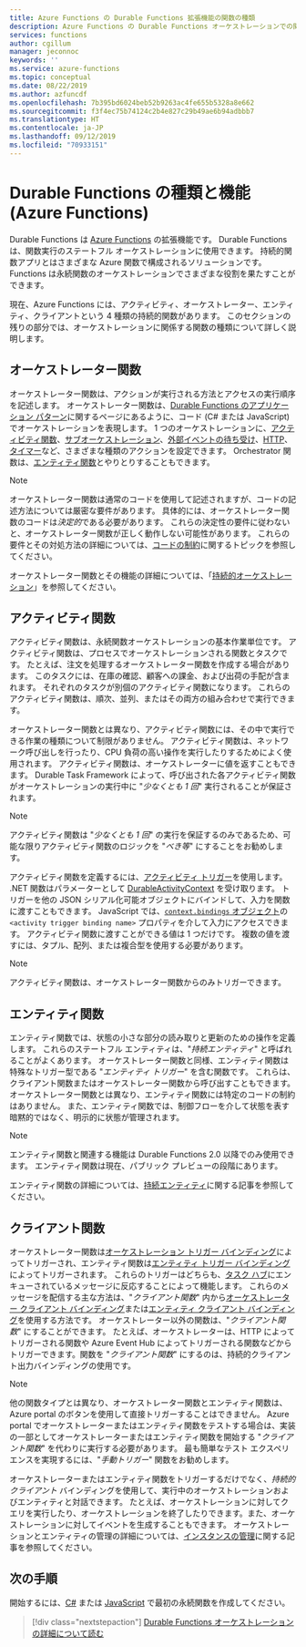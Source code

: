 ```yaml
---
title: Azure Functions の Durable Functions 拡張機能の関数の種類
description: Azure Functions の Durable Functions オーケストレーションでの関数間の情報交換をサポートする、関数とロールの種類について説明します。
services: functions
author: cgillum
manager: jeconnoc
keywords: ''
ms.service: azure-functions
ms.topic: conceptual
ms.date: 08/22/2019
ms.author: azfuncdf
ms.openlocfilehash: 7b395bd6024beb52b9263ac4fe655b5328a8e662
ms.sourcegitcommit: f3f4ec75b74124c2b4e827c29b49ae6b94adbbb7
ms.translationtype: HT
ms.contentlocale: ja-JP
ms.lasthandoff: 09/12/2019
ms.locfileid: "70933151"
---
```

# <a name="durable-functions-types-and-features-azure-functions"></a>Durable Functions の種類と機能 (Azure Functions)

Durable Functions は [Azure Functions](../functions-overview.md) の拡張機能です。 Durable Functions は、関数実行のステートフル オーケストレーションに使用できます。 持続的関数アプリとはさまざまな Azure 関数で構成されるソリューションです。 Functions は永続関数のオーケストレーションでさまざまな役割を果たすことができます。 

現在、Azure Functions には、アクティビティ、オーケストレーター、エンティティ、クライアントという 4 種類の持続的関数があります。 このセクションの残りの部分では、オーケストレーションに関係する関数の種類について詳しく説明します。

## <a name="orchestrator-functions"></a>オーケストレーター関数

オーケストレーター関数は、アクションが実行される方法とアクセスの実行順序を記述します。 オーケストレーター関数は、[Durable Functions のアプリケーション パターン](durable-functions-overview.md#application-patterns)に関するページにあるように、コード (C# または JavaScript) でオーケストレーションを表現します。 1 つのオーケストレーションに、[アクティビティ関数](#activity-functions)、[サブオーケストレーション](durable-functions-orchestrations.md#sub-orchestrations)、[外部イベントの待ち受け](durable-functions-orchestrations.md#external-events)、[HTTP](durable-functions-orchestrations.md#calling-http-endpoints)、[タイマー](durable-functions-orchestrations.md#durable-timers)など、さまざまな種類のアクションを設定できます。 Orchestrator 関数は、[エンティティ関数](#entity-functions)とやりとりすることもできます。

> [!NOTE]
> オーケストレーター関数は通常のコードを使用して記述されますが、コードの記述方法については厳密な要件があります。 具体的には、オーケストレーター関数のコードは*決定的*である必要があります。 これらの決定性の要件に従わないと、オーケストレーター関数が正しく動作しない可能性があります。 これらの要件とその対処方法の詳細については、[コードの制約](durable-functions-code-constraints.md)に関するトピックを参照してください。

オーケストレーター関数とその機能の詳細については、「<bpt id="p1">[</bpt>持続的オーケストレーション<ept id="p1">](durable-functions-orchestrations.md)</ept>」を参照してください。

## <a name="activity-functions"></a>アクティビティ関数

アクティビティ関数は、永続関数オーケストレーションの基本作業単位です。 アクティビティ関数は、プロセスでオーケストレーションされる関数とタスクです。 たとえば、注文を処理するオーケストレーター関数を作成する場合があります。 このタスクには、在庫の確認、顧客への課金、および出荷の手配が含まれます。 それぞれのタスクが別個のアクティビティ関数になります。 これらのアクティビティ関数は、順次、並列、またはその両方の組み合わせで実行できます。

オーケストレーター関数とは異なり、アクティビティ関数には、その中で実行できる作業の種類について制限がありません。 アクティビティ関数は、ネットワーク呼び出しを行ったり、CPU 負荷の高い操作を実行したりするためによく使用されます。 アクティビティ関数は、オーケストレーターに値を返すこともできます。 Durable Task Framework によって、呼び出された各アクティビティ関数がオーケストレーションの実行中に "*少なくとも 1 回*" 実行されることが保証されます。

> [!NOTE]
> アクティビティ関数は "*少なくとも 1 回*" の実行を保証するのみであるため、可能な限りアクティビティ関数のロジックを "*べき等*" にすることをお勧めします。

アクティビティ関数を定義するには、[アクティビティ トリガー](durable-functions-bindings.md#activity-trigger)を使用します。 .NET 関数はパラメーターとして [DurableActivityContext](https://azure.github.io/azure-functions-durable-extension/api/Microsoft.Azure.WebJobs.DurableActivityContext.html) を受け取ります。 トリガーを他の JSON シリアル化可能オブジェクトにバインドして、入力を関数に渡すこともできます。 JavaScript では、[`context.bindings` オブジェクト](../functions-reference-node.md#bindings)の `<activity trigger binding name>` プロパティを介して入力にアクセスできます。 アクティビティ関数に渡すことができる値は 1 つだけです。 複数の値を渡すには、タプル、配列、または複合型を使用する必要があります。

> [!NOTE]
> アクティビティ関数は、オーケストレーター関数からのみトリガーできます。

## <a name="entity-functions"></a>エンティティ関数

エンティティ関数では、状態の小さな部分の読み取りと更新のための操作を定義します。 これらのステートフル エンティティは、"*持続エンティティ*" と呼ばれることがよくあります。 オーケストレーター関数と同様、エンティティ関数は特殊なトリガー型である "*エンティティ トリガー*" を含む関数です。 これらは、クライアント関数またはオーケストレーター関数から呼び出すこともできます。 オーケストレーター関数とは異なり、エンティティ関数には特定のコードの制約はありません。 また、エンティティ関数では、制御フローを介して状態を表す暗黙的ではなく、明示的に状態が管理されます。

> [!NOTE]
> エンティティ関数と関連する機能は Durable Functions 2.0 以降でのみ使用できます。 エンティティ関数は現在、パブリック プレビューの段階にあります。

エンティティ関数の詳細については、[持続エンティティ](durable-functions-entities.md)に関する記事を参照してください。

## <a name="client-functions"></a>クライアント関数

オーケストレーター関数は[オーケストレーション トリガー バインディング](durable-functions-bindings.md#orchestration-trigger)によってトリガーされ、エンティティ関数は[エンティティ トリガー バインディング](durable-functions-bindings.md#entity-trigger)によってトリガーされます。 これらのトリガーはどちらも、[タスク ハブ](durable-functions-task-hubs.md)にエンキューされているメッセージに反応することによって機能します。 これらのメッセージを配信する主な方法は、"*クライアント関数*" 内から[オーケストレーター クライアント バインディング](durable-functions-bindings.md#orchestration-client)または[エンティティ クライアント バインディング](durable-functions-bindings.md#entity-client)を使用する方法です。 オーケストレーター以外の関数は、"<bpt id="p1">*</bpt>クライアント関数<ept id="p1">*</ept>" にすることができます。 たとえば、オーケストレーターは、HTTP によってトリガーされる関数や Azure Event Hub によってトリガーされる関数などからトリガーできます。関数を "*クライアント関数*" にするのは、持続的クライアント出力バインディングの使用です。

> [!NOTE]
> 他の関数タイプとは異なり、オーケストレーター関数とエンティティ関数は、Azure portal のボタンを使用して直接トリガーすることはできません。 Azure portal でオーケストレーターまたはエンティティ関数をテストする場合は、実装の一部としてオーケストレーターまたはエンティティ関数を開始する "*クライアント関数*" を代わりに実行する必要があります。 最も簡単なテスト エクスペリエンスを実現するには、"*手動トリガー*" 関数をお勧めします。

オーケストレーターまたはエンティティ関数をトリガーするだけでなく、*持続的クライアント* バインディングを使用して、実行中のオーケストレーションおよびエンティティと対話できます。 たとえば、オーケストレーションに対してクエリを実行したり、オーケストレーションを終了したりできます。また、オーケストレーションに対してイベントを生成することもできます。 オーケストレーションとエンティティの管理の詳細については、[インスタンスの管理](durable-functions-instance-management.md)に関する記事を参照してください。

## <a name="next-steps"></a>次の手順

開始するには、[C#](durable-functions-create-first-csharp.md) または [JavaScript](quickstart-js-vscode.md) で最初の永続関数を作成してください。

> [!div class="nextstepaction"]
> [Durable Functions オーケストレーションの詳細について読む](durable-functions-orchestrations.md)